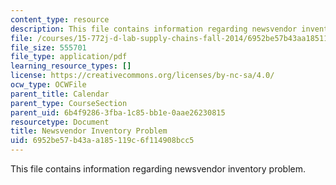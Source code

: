 ```yaml
---
content_type: resource
description: This file contains information regarding newsvendor inventory problem.
file: /courses/15-772j-d-lab-supply-chains-fall-2014/6952be57b43aa185119c6f114908bcc5_MIT15_772JF14_Newsboy.pdf
file_size: 555701
file_type: application/pdf
learning_resource_types: []
license: https://creativecommons.org/licenses/by-nc-sa/4.0/
ocw_type: OCWFile
parent_title: Calendar
parent_type: CourseSection
parent_uid: 6b4f9286-3fba-1c85-bb1e-0aae26230815
resourcetype: Document
title: Newsvendor Inventory Problem
uid: 6952be57-b43a-a185-119c-6f114908bcc5
---
```

This file contains information regarding newsvendor inventory problem.